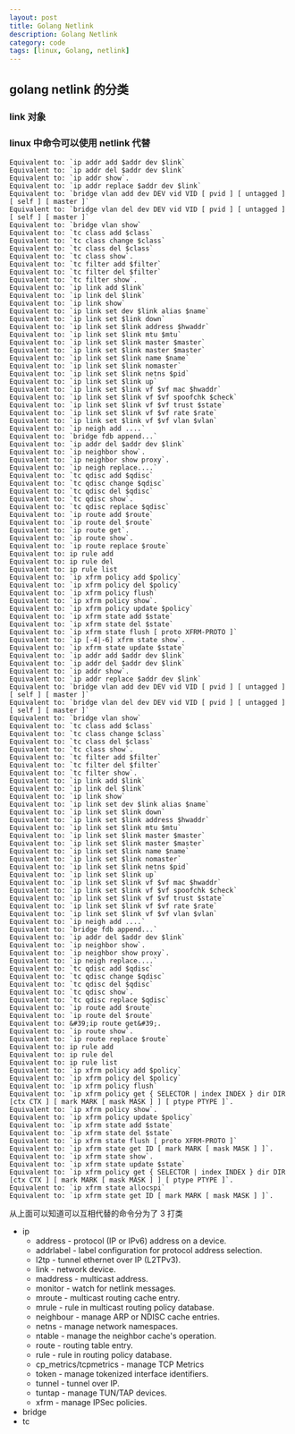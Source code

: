 ```yaml
---
layout: post
title: Golang Netlink 
description: Golang Netlink 
category: code
tags: [linux, Golang, netlink]
---
```


## golang netlink 的分类

### link 对象

### linux 中命令可以使用 netlink 代替

```shell
Equivalent to: `ip addr add $addr dev $link`
Equivalent to: `ip addr del $addr dev $link`
Equivalent to: `ip addr show`.
Equivalent to: `ip addr replace $addr dev $link`
Equivalent to: `bridge vlan add dev DEV vid VID [ pvid ] [ untagged ] [ self ] [ master ]`
Equivalent to: `bridge vlan del dev DEV vid VID [ pvid ] [ untagged ] [ self ] [ master ]`
Equivalent to: `bridge vlan show`
Equivalent to: `tc class add $class`
Equivalent to: `tc class change $class`
Equivalent to: `tc class del $class`
Equivalent to: `tc class show`.
Equivalent to: `tc filter add $filter`
Equivalent to: `tc filter del $filter`
Equivalent to: `tc filter show`.
Equivalent to: `ip link add $link`
Equivalent to: `ip link del $link`
Equivalent to: `ip link show`
Equivalent to: `ip link set dev $link alias $name`
Equivalent to: `ip link set $link down`
Equivalent to: `ip link set $link address $hwaddr`
Equivalent to: `ip link set $link mtu $mtu`
Equivalent to: `ip link set $link master $master`
Equivalent to: `ip link set $link master $master`
Equivalent to: `ip link set $link name $name`
Equivalent to: `ip link set $link nomaster`
Equivalent to: `ip link set $link netns $pid`
Equivalent to: `ip link set $link up`
Equivalent to: `ip link set $link vf $vf mac $hwaddr`
Equivalent to: `ip link set $link vf $vf spoofchk $check`
Equivalent to: `ip link set $link vf $vf trust $state`
Equivalent to: `ip link set $link vf $vf rate $rate`
Equivalent to: `ip link set $link vf $vf vlan $vlan`
Equivalent to: `ip neigh add ....`
Equivalent to: `bridge fdb append...`
Equivalent to: `ip addr del $addr dev $link`
Equivalent to: `ip neighbor show`.
Equivalent to: `ip neighbor show proxy`.
Equivalent to: `ip neigh replace....`
Equivalent to: `tc qdisc add $qdisc`
Equivalent to: `tc qdisc change $qdisc`
Equivalent to: `tc qdisc del $qdisc`
Equivalent to: `tc qdisc show`.
Equivalent to: `tc qdisc replace $qdisc`
Equivalent to: `ip route add $route`
Equivalent to: `ip route del $route`
Equivalent to: `ip route get`.
Equivalent to: `ip route show`.
Equivalent to: `ip route replace $route`
Equivalent to: ip rule add
Equivalent to: ip rule del
Equivalent to: ip rule list
Equivalent to: `ip xfrm policy add $policy`
Equivalent to: `ip xfrm policy del $policy`
Equivalent to: `ip xfrm policy flush`
Equivalent to: `ip xfrm policy show`.
Equivalent to: `ip xfrm policy update $policy`
Equivalent to: `ip xfrm state add $state`
Equivalent to: `ip xfrm state del $state`
Equivalent to: `ip xfrm state flush [ proto XFRM-PROTO ]`
Equivalent to: `ip [-4|-6] xfrm state show`.
Equivalent to: `ip xfrm state update $state`
Equivalent to: `ip addr add $addr dev $link`
Equivalent to: `ip addr del $addr dev $link`
Equivalent to: `ip addr show`.
Equivalent to: `ip addr replace $addr dev $link`
Equivalent to: `bridge vlan add dev DEV vid VID [ pvid ] [ untagged ] [ self ] [ master ]`
Equivalent to: `bridge vlan del dev DEV vid VID [ pvid ] [ untagged ] [ self ] [ master ]`
Equivalent to: `bridge vlan show`
Equivalent to: `tc class add $class`
Equivalent to: `tc class change $class`
Equivalent to: `tc class del $class`
Equivalent to: `tc class show`.
Equivalent to: `tc filter add $filter`
Equivalent to: `tc filter del $filter`
Equivalent to: `tc filter show`.
Equivalent to: `ip link add $link`
Equivalent to: `ip link del $link`
Equivalent to: `ip link show`
Equivalent to: `ip link set dev $link alias $name`
Equivalent to: `ip link set $link down`
Equivalent to: `ip link set $link address $hwaddr`
Equivalent to: `ip link set $link mtu $mtu`
Equivalent to: `ip link set $link master $master`
Equivalent to: `ip link set $link master $master`
Equivalent to: `ip link set $link name $name`
Equivalent to: `ip link set $link nomaster`
Equivalent to: `ip link set $link netns $pid`
Equivalent to: `ip link set $link up`
Equivalent to: `ip link set $link vf $vf mac $hwaddr`
Equivalent to: `ip link set $link vf $vf spoofchk $check`
Equivalent to: `ip link set $link vf $vf trust $state`
Equivalent to: `ip link set $link vf $vf rate $rate`
Equivalent to: `ip link set $link vf $vf vlan $vlan`
Equivalent to: `ip neigh add ....`
Equivalent to: `bridge fdb append...`
Equivalent to: `ip addr del $addr dev $link`
Equivalent to: `ip neighbor show`.
Equivalent to: `ip neighbor show proxy`.
Equivalent to: `ip neigh replace....`
Equivalent to: `tc qdisc add $qdisc`
Equivalent to: `tc qdisc change $qdisc`
Equivalent to: `tc qdisc del $qdisc`
Equivalent to: `tc qdisc show`.
Equivalent to: `tc qdisc replace $qdisc`
Equivalent to: `ip route add $route`
Equivalent to: `ip route del $route`
Equivalent to: &#39;ip route get&#39;.
Equivalent to: `ip route show`.
Equivalent to: `ip route replace $route`
Equivalent to: ip rule add
Equivalent to: ip rule del
Equivalent to: ip rule list
Equivalent to: `ip xfrm policy add $policy`
Equivalent to: `ip xfrm policy del $policy`
Equivalent to: `ip xfrm policy flush`
Equivalent to: `ip xfrm policy get { SELECTOR | index INDEX } dir DIR [ctx CTX ] [ mark MARK [ mask MASK ] ] [ ptype PTYPE ]`.
Equivalent to: `ip xfrm policy show`.
Equivalent to: `ip xfrm policy update $policy`
Equivalent to: `ip xfrm state add $state`
Equivalent to: `ip xfrm state del $state`
Equivalent to: `ip xfrm state flush [ proto XFRM-PROTO ]`
Equivalent to: `ip xfrm state get ID [ mark MARK [ mask MASK ] ]`.
Equivalent to: `ip xfrm state show`.
Equivalent to: `ip xfrm state update $state`
Equivalent to: `ip xfrm policy get { SELECTOR | index INDEX } dir DIR [ctx CTX ] [ mark MARK [ mask MASK ] ] [ ptype PTYPE ]`.
Equivalent to: `ip xfrm state allocspi`
Equivalent to: `ip xfrm state get ID [ mark MARK [ mask MASK ] ]`.
```

从上面可以知道可以互相代替的命令分为了 3 打类

- ip
    * address - protocol (IP or IPv6) address on a device.
    * addrlabel  - label configuration for protocol address selection.
    * l2tp   - tunnel ethernet over IP (L2TPv3).
    * link   - network device.
    * maddress - multicast address.
    * monitor - watch for netlink messages.
    * mroute - multicast routing cache entry.
    * mrule  - rule in multicast routing policy database.
    * neighbour - manage ARP or NDISC cache entries.
    * netns  - manage network namespaces.
    * ntable - manage the neighbor cache's operation.
    * route  - routing table entry.
    * rule   - rule in routing policy database.
    * cp_metrics/tcpmetrics - manage TCP Metrics
    * token  - manage tokenized interface identifiers.
    * tunnel - tunnel over IP.
    * tuntap - manage TUN/TAP devices.
    * xfrm   - manage IPSec policies.
- bridge
- tc

[-10]:   	 http://hushi55.github.io/  "-10"
